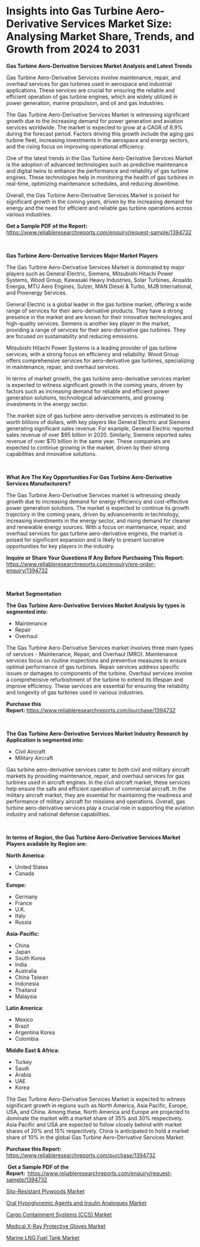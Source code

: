 <p><h1>Insights into Gas Turbine Aero-Derivative Services Market Size: Analysing Market Share, Trends, and Growth from 2024 to 2031</h1></p><p><strong>Gas Turbine Aero-Derivative Services Market Analysis and Latest Trends</strong></p>
<p><p>Gas Turbine Aero-Derivative Services involve maintenance, repair, and overhaul services for gas turbines used in aerospace and industrial applications. These services are crucial for ensuring the reliable and efficient operation of gas turbine engines, which are widely utilized in power generation, marine propulsion, and oil and gas industries.</p><p>The Gas Turbine Aero-Derivative Services Market is witnessing significant growth due to the increasing demand for power generation and aviation services worldwide. The market is expected to grow at a CAGR of 8.9% during the forecast period. Factors driving this growth include the aging gas turbine fleet, increasing investments in the aerospace and energy sectors, and the rising focus on improving operational efficiency.</p><p>One of the latest trends in the Gas Turbine Aero-Derivative Services Market is the adoption of advanced technologies such as predictive maintenance and digital twins to enhance the performance and reliability of gas turbine engines. These technologies help in monitoring the health of gas turbines in real-time, optimizing maintenance schedules, and reducing downtime.</p><p>Overall, the Gas Turbine Aero-Derivative Services Market is poised for significant growth in the coming years, driven by the increasing demand for energy and the need for efficient and reliable gas turbine operations across various industries.</p></p>
<p><strong>Get a Sample PDF of the Report:&nbsp;</strong> <a href="https://www.reliableresearchreports.com/enquiry/request-sample/1394732">https://www.reliableresearchreports.com/enquiry/request-sample/1394732</a></p>
<p>&nbsp;</p>
<p><strong>Gas Turbine Aero-Derivative Services Major Market Players</strong></p>
<p><p>The Gas Turbine Aero-Derivative Services Market is dominated by major players such as General Electric, Siemens, Mitsubishi Hitachi Power Systems, Wood Group, Kawasaki Heavy Industries, Solar Turbines, Ansaldo Energia, MTU Aero Engines, Sulzer, MAN Diesel & Turbo, MJB International, and Proenergy Services.</p><p>General Electric is a global leader in the gas turbine market, offering a wide range of services for their aero-derivative products. They have a strong presence in the market and are known for their innovative technologies and high-quality services. Siemens is another key player in the market, providing a range of services for their aero-derivative gas turbines. They are focused on sustainability and reducing emissions.</p><p>Mitsubishi Hitachi Power Systems is a leading provider of gas turbine services, with a strong focus on efficiency and reliability. Wood Group offers comprehensive services for aero-derivative gas turbines, specializing in maintenance, repair, and overhaul services. </p><p>In terms of market growth, the gas turbine aero-derivative services market is expected to witness significant growth in the coming years, driven by factors such as increasing demand for reliable and efficient power generation solutions, technological advancements, and growing investments in the energy sector.</p><p>The market size of gas turbine aero-derivative services is estimated to be worth billions of dollars, with key players like General Electric and Siemens generating significant sales revenue. For example, General Electric reported sales revenue of over $95 billion in 2020. Similarly, Siemens reported sales revenue of over $70 billion in the same year. These companies are expected to continue growing in the market, driven by their strong capabilities and innovative solutions.</p></p>
<p>&nbsp;</p>
<p><strong>What Are The Key Opportunities For Gas Turbine Aero-Derivative Services Manufacturers?</strong></p>
<p><p>The Gas Turbine Aero-Derivative Services market is witnessing steady growth due to increasing demand for energy efficiency and cost-effective power generation solutions. The market is expected to continue its growth trajectory in the coming years, driven by advancements in technology, increasing investments in the energy sector, and rising demand for cleaner and renewable energy sources. With a focus on maintenance, repair, and overhaul services for gas turbine aero-derivative engines, the market is poised for significant expansion and is likely to present lucrative opportunities for key players in the industry.</p></p>
<p><strong>Inquire or Share Your Questions If Any Before Purchasing This Report:</strong> <a href="https://www.reliableresearchreports.com/enquiry/pre-order-enquiry/1394732">https://www.reliableresearchreports.com/enquiry/pre-order-enquiry/1394732</a></p>
<p>&nbsp;</p>
<p><strong>Market Segmentation</strong></p>
<p><strong>The Gas Turbine Aero-Derivative Services Market Analysis by types is segmented into:</strong></p>
<p><ul><li>Maintenance</li><li>Repair</li><li>Overhaul</li></ul></p>
<p><p>The Gas Turbine Aero-Derivative Services market involves three main types of services - Maintenance, Repair, and Overhaul (MRO). Maintenance services focus on routine inspections and preventive measures to ensure optimal performance of gas turbines. Repair services address specific issues or damages to components of the turbine. Overhaul services involve a comprehensive refurbishment of the turbine to extend its lifespan and improve efficiency. These services are essential for ensuring the reliability and longevity of gas turbines used in various industries.</p></p>
<p><strong>Purchase this Report:&nbsp;</strong><a href="https://www.reliableresearchreports.com/purchase/1394732">https://www.reliableresearchreports.com/purchase/1394732</a></p>
<p>&nbsp;</p>
<p><strong>The Gas Turbine Aero-Derivative Services Market Industry Research by Application is segmented into:</strong></p>
<p><ul><li>Civil Aircraft</li><li>Military Aircraft</li></ul></p>
<p><p>Gas turbine aero-derivative services cater to both civil and military aircraft markets by providing maintenance, repair, and overhaul services for gas turbines used in aircraft engines. In the civil aircraft market, these services help ensure the safe and efficient operation of commercial aircraft. In the military aircraft market, they are essential for maintaining the readiness and performance of military aircraft for missions and operations. Overall, gas turbine aero-derivative services play a crucial role in supporting the aviation industry and national defense capabilities.</p></p>
<p>&nbsp;</p>
<p><strong>In terms of Region, the Gas Turbine Aero-Derivative Services Market Players available by Region are:</strong></p>
<p>
    <p> <strong> North America: </strong>
        <ul>
            <li>United States</li>
            <li>Canada</li>
        </ul>
        </p> 
    <p> <strong> Europe: </strong>
        <ul>
            <li>Germany</li>
            <li>France</li>
            <li>U.K.</li>
            <li>Italy</li>
            <li>Russia</li>
        </ul>
        </p> 
    <p> <strong> Asia-Pacific: </strong>
        <ul>
            <li>China</li>
            <li>Japan</li>
            <li>South Korea</li>
            <li>India</li>
            <li>Australia</li>
            <li>China Taiwan</li>
            <li>Indonesia</li>
            <li>Thailand</li>
            <li>Malaysia</li>
        </ul>
        </p> 
    <p> <strong> Latin America: </strong>
        <ul>
            <li>Mexico</li>
            <li>Brazil</li>
            <li>Argentina Korea</li>
            <li>Colombia</li>
        </ul>
        </p> 
    <p> <strong> Middle East & Africa: </strong>
        <ul>
            <li>Turkey</li>
            <li>Saudi</li>
            <li>Arabia</li>
            <li>UAE</li>
            <li>Korea</li>
        </ul>
    </p>
    </p>
<p><p>The Gas Turbine Aero-Derivative Services Market is expected to witness significant growth in regions such as North America, Asia Pacific, Europe, USA, and China. Among these, North America and Europe are projected to dominate the market with a market share of 35% and 30% respectively. Asia Pacific and USA are expected to follow closely behind with market shares of 20% and 15% respectively. China is anticipated to hold a market share of 10% in the global Gas Turbine Aero-Derivative Services Market.</p></p>
<p><strong>Purchase this Report: </strong><a href="https://www.reliableresearchreports.com/purchase/1394732">https://www.reliableresearchreports.com/purchase/1394732</a></p>
<p>&nbsp;<strong>Get a Sample PDF of the Report:&nbsp;&nbsp;</strong><a href="https://www.reliableresearchreports.com/enquiry/request-sample/1394732">https://www.reliableresearchreports.com/enquiry/request-sample/1394732</a></p>
<p><strong></strong></p>
<p><p><a href="https://issuu.com/reportprime-2/docs/slip-resistant-plywoods-market-size-2030.pptx">Slip-Resistant Plywoods Market</a></p><p><a href="https://github.com/pgtimber/Market-Research-Report-List-1/blob/main/oral-hypoglycemic-agents-and-insulin-analogues-market.md">Oral Hypoglycemic Agents and Insulin Analogues Market</a></p><p><a href="https://medium.com/@megancarr666/cargo-containment-systems-ccs-market-analysis-and-sze-forecasted-for-period-from-2024-to-2031-096fed393acd">Cargo Containment Systems (CCS) Market</a></p><p><a href="https://github.com/lataunyatinikmelvin59ilbd0dv/Market-Research-Report-List-1/blob/main/medical-x-ray-protective-gloves-market.md">Medical X-Ray Protective Gloves Market</a></p><p><a href="https://medium.com/@megancarr666/marine-lng-fuel-tank-market-insights-into-market-cagr-market-trends-and-growth-strategies-f2750c3baa3f">Marine LNG Fuel Tank Market</a></p></p>